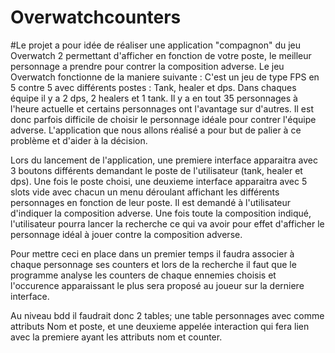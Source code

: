 # Overwatchcounters

#Le projet a pour idée de réaliser une application "compagnon" du jeu Overwatch 2 permettant d'afficher en fonction de votre poste, le meilleur personnage a prendre pour contrer la composition adverse.
Le jeu Overwatch fonctionne de la maniere suivante : 
C'est un jeu de type FPS en 5 contre 5 avec différents postes : Tank, healer et dps. Dans chaques équipe il y a 2 dps, 2 healers et 1 tank. Il y a en tout 35 personnages à l'heure actuelle et certains personnages ont l'avantage sur d'autres. Il est donc parfois difficile de choisir le personnage idéale pour contrer l'équipe adverse. L'application que nous allons réalisé a pour but de palier à ce problème et d'aider à la décision. 

Lors du lancement de l'application, une premiere interface apparaitra avec 3 boutons différents demandant le poste de l'utilisateur (tank, healer et dps). 
Une fois le poste choisi, une deuxieme interface apparaitra avec 5 slots vide avec chacun un menu déroulant affichant les différents personnages en fonction de leur poste. Il est demandé à l'utilisateur d'indiquer la composition adverse. Une fois toute la composition indiqué, l'utilisateur pourra lancer la recherche ce qui va avoir pour effet d'afficher le personnage idéal à jouer contre la composition adverse. 

Pour mettre ceci en place dans un premier temps il faudra associer à chaque personnage ses counters et lors de la recherche il faut que le programme analyse les counters de chaque ennemies choisis et l'occurence apparaissant le plus sera proposé au joueur sur la derniere interface. 

Au niveau bdd il faudrait donc 2 tables; une table personnages avec comme attributs Nom et poste, et une deuxieme appelée interaction qui fera lien avec la premiere ayant les attributs nom et counter.

